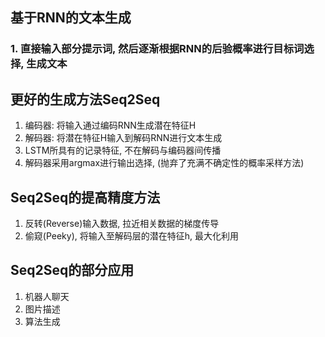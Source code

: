 ## 基于RNN的文本生成

### 1. 直接输入部分提示词, 然后逐渐根据RNN的后验概率进行目标词选择, 生成文本



## 更好的生成方法Seq2Seq
1) 编码器: 将输入通过编码RNN生成潜在特征H
2) 解码器: 将潜在特征H输入到解码RNN进行文本生成
3) LSTM所具有的记录特征, 不在解码与编码器间传播
4) 解码器采用argmax进行输出选择, (抛弃了充满不确定性的概率采样方法)

## Seq2Seq的提高精度方法
1) 反转(Reverse)输入数据, 拉近相关数据的梯度传导
2) 偷窥(Peeky), 将输入至解码层的潜在特征h, 最大化利用

## Seq2Seq的部分应用
1) 机器人聊天
2) 图片描述
3) 算法生成


